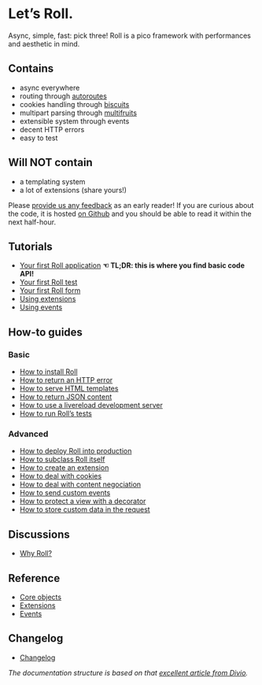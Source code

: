 # Let’s Roll.

Async, simple, fast: pick three! Roll is a pico framework with
performances and aesthetic in mind.


## Contains

* async everywhere
* routing through [autoroutes](https://github.com/pyrates/autoroutes)
* cookies handling through [biscuits](https://github.com/pyrates/biscuits)
* multipart parsing through [multifruits](https://github.com/pyrates/multifruits)
* extensible system through events
* decent HTTP errors
* easy to test


## Will NOT contain

* a templating system
* a lot of extensions (share yours!)


Please [provide us any feedback](https://github.com/pyrates/roll/issues/new)
as an early reader! If you are curious about the code, it is hosted
[on Github](https://github.com/pyrates/roll/blob/master/roll/__init__.py)
and you should be able to read it within the next half-hour.


## Tutorials

* [Your first Roll application](tutorials.md#your-first-roll-application)
  **☜ TL;DR: this is where you find basic code API!**
* [Your first Roll test](tutorials.md#your-first-roll-test)
* [Your first Roll form](tutorials.md#your-first-roll-form)
* [Using extensions](tutorials.md#using-extensions)
* [Using events](tutorials.md#using-events)


## How-to guides

### Basic

* [How to install Roll](how-to-guides.md#how-to-install-roll)
* [How to return an HTTP error](how-to-guides.md#how-to-return-an-http-error)
* [How to serve HTML templates](how-to-guides.md#how-to-serve-html-templates)
* [How to return JSON content](how-to-guides.md#how-to-return-json-content)
* [How to use a livereload development server](how-to-guides.md#how-to-use-a-livereload-development-server)
* [How to run Roll’s tests](how-to-guides.md#how-to-run-rolls-tests)

### Advanced

* [How to deploy Roll into production](how-to-guides.md#how-to-deploy-roll-into-production)
* [How to subclass Roll itself](how-to-guides.md#how-to-subclass-roll-itself)
* [How to create an extension](how-to-guides.md#how-to-create-an-extension)
* [How to deal with cookies](how-to-guides.md#how-to-deal-with-cookies)
* [How to deal with content negociation](how-to-guides.md#how-to-deal-with-content-negociation)
* [How to send custom events](how-to-guides.md#how-to-send-custom-events)
* [How to protect a view with a decorator](how-to-guides.md#how-to-protect-a-view-with-a-decorator)
* [How to store custom data in the request](how-to-guides.md#how-to-store-custom-data-in-the-request)


## Discussions

* [Why Roll?](discussions.md#why-roll)


## Reference

* [Core objects](reference.md#core-objects)
* [Extensions](reference.md#extensions)
* [Events](reference.md#events)


## Changelog

* [Changelog](changelog.md)

*The documentation structure is based on that
[excellent article from Divio](https://www.divio.com/en/blog/documentation/).*
